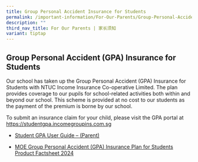```yaml
---
title: Group Personal Accident Insurance for Students
permalink: /important-information/For-Our-Parents/Group-Personal-Accident-Insurance-for-Students/
description: ""
third_nav_title: For Our Parents | 家长须知
variant: tiptap
---
```

<h2><strong>Group Personal Accident (GPA) Insurance for Students</strong></h2><p>Our school has taken up the Group Personal Accident (GPA) Insurance for Students with NTUC Income Insurance Co-operative Limited. The plan provides coverage to our pupils for school-related activities both within and beyond our school. This scheme is provided at no cost to our students as the payment of the premium is borne by our school.</p><p>To submit an insurance claim for your child, please visit the GPA portal at&nbsp; <a href="https://studentgpa.incomegroupins.com.sg/" rel="noopener noreferrer nofollow" target="_blank">https://studentgpa.incomegroupins.com.sg</a></p><ul><li><p><a href="/files/Student-GPA-User-Guide-for-Parents-2022.pdf" rel="noopener noreferrer nofollow" target="_blank">Student GPA User Guide – (Parent)</a></p></li><li><p><a href="/files/INCOME_GPA_Product_Fact_Sheet_Year_2024.pdf" rel="noopener noreferrer nofollow" target="_blank">MOE Group Personal Accident (GPA) Insurance Plan for Students Product Factsheet 2024</a></p></li></ul><p></p>